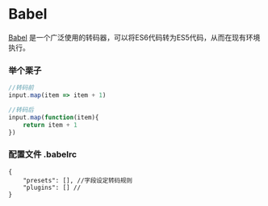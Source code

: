 # Babel
[Babel](https://babeljs.iov) 是一个广泛使用的转码器，可以将ES6代码转为ES5代码，从而在现有环境执行。<br>
### 举个栗子
```javascript
//转码前
input.map(item => item + 1)

//转码后
input.map(function(item){
	return item + 1
})
```

### 配置文件 .babelrc

```JS
{
    "presets": [], //字段设定转码规则
    "plugins": [] //
}

```

